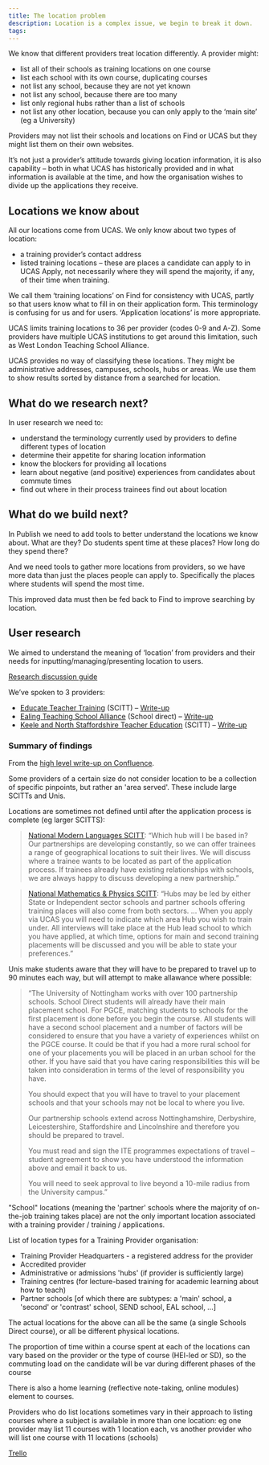 ```yaml
---
title: The location problem
description: Location is a complex issue, we begin to break it down.
tags:
---
```


We know that different providers treat location differently. A provider might:

* list all of their schools as training locations on one course
* list each school with its own course, duplicating courses
* not list any school, because they are not yet known
* not list any school, because there are too many
* list only regional hubs rather than a list of schools
* not list any other location, because you can only apply to the ‘main site’ (eg a University)

Providers may not list their schools and locations on Find or UCAS but they might list them on their own websites.

It’s not just a provider’s attitude towards giving location information, it is also capability – both in what UCAS has historically provided and in what information is available at the time, and how the organisation wishes to divide up the applications they receive.

## Locations we know about

All our locations come from UCAS. We only know about two types of location:

* a training provider’s contact address
* listed training locations – these are places a candidate can apply to in UCAS Apply, not necessarily where they will spend the majority, if any, of their time when training.

We call them ‘training locations’ on Find for consistency with UCAS, partly so that users know what to fill in on their application form. This terminology is confusing for us and for users. ‘Application locations’ is more appropriate.

UCAS limits training locations to 36 per provider (codes 0-9 and A-Z). Some providers have multiple UCAS institutions to get around this limitation, such as West London Teaching School Alliance.

UCAS provides no way of classifying these locations. They might be administrative addresses, campuses, schools, hubs or areas. We use them to show results sorted by distance from a searched for location.

## What do we research next?

In user research we need to:

* understand the terminology currently used by providers to define different types of location
* determine their appetite for sharing location information
* know the blockers for providing all locations
* learn about negative (and positive) experiences from candidates about commute times
* find out where in their process trainees find out about location

## What do we build next?

In Publish we need to add tools to better understand the locations we know about. What are they? Do students spent time at these places? How long do they spend there?

And we need tools to gather more locations from providers, so we have more data than just the places people can apply to. Specifically the places where students will spend the most time.

This improved data must then be fed back to Find to improve searching by location.

## User research

We aimed to understand the meaning of ‘location’ from providers and their needs for inputting/managing/presenting location to users.

[Research discussion guide](https://docs.google.com/document/d/1RlNr28brdQAo2NWzAulSNtg_1NdEt7HFh033vi8prUM/edit)

We’ve spoken to 3 providers:

* [Educate Teacher Training](https://lookback.io/watch/ivTWHyrMDfXG3ij2W) (SCITT) – [Write-up](https://dfedigital.atlassian.net/wiki/spaces/BaT/pages/652967938/Call+with+Educate+Group+-+Claire)
* [Ealing Teaching School Alliance](https://lookback.io/watch/mJMixngKomcCCAhGj) (School direct) – [Write-up](https://dfedigital.atlassian.net/wiki/spaces/BaT/pages/668500067/Call+with+Polly+at+Ealing+TSA)
* [Keele and North Staffordshire Teacher Education](https://lookback.io/watch/B4a3xtutcpg5i8FGn) (SCITT) – [Write-up](https://dfedigital.atlassian.net/wiki/spaces/BaT/pages/685342761/Call+with+Lucy+Miller+Keele+and+North+Staffordshire+SCITT)

### Summary of findings

From the [high level write-up on Confluence](https://dfedigital.atlassian.net/wiki/spaces/BaT/pages/652673025/3rd+Round+on+Location+-+Providers+Multiple+Locations+Areas).

Some providers of a certain size do not consider location to be a collection of specific pinpoints, but rather an 'area served'. These include large SCITTs and Unis.

Locations are sometimes not defined until after the application process is complete (eg larger SCITTS):

> [National Modern Languages SCITT](https://www.nationalmodernlanguages.com/our-partner-schools/): “Which hub will I be based in? Our partnerships are developing constantly, so we can offer trainees a range of geographical locations to suit their lives. We will discuss where a trainee wants to be located as part of the application process. If trainees already have existing relationships with schools, we are always happy to discuss developing a new partnership.”

> [National Mathematics & Physics SCITT](http://www.nmapscitt.org.uk/partnership-structure/): “Hubs may be led by either State or Independent sector schools and partner schools offering training places will also come from both sectors. … When you apply via UCAS you will need to indicate which area Hub you wish to train under. All interviews will take place at the Hub lead school to which you have applied, at which time, options for main and second training placements will be discussed and you will be able to state your preferences.”

Unis make students aware that they will have to be prepared to travel up to 90 minutes each way, but will attempt to make allawance where possible:

> “The University of Nottingham works with over 100 partnership schools. School Direct students will already have their main placement school. For PGCE, matching students to schools for the first placement is done before you begin the course. All students will have a second school placement and a number of factors will be considered to ensure that you have a variety of experiences whilst on the PGCE course. It could be that if you had a more rural school for one of your placements you will be placed in an urban school for the other. If you have said that you have caring responsibilities this will be taken into consideration in terms of the level of responsibility you have.
>
> You should expect that you will have to travel to your placement schools and that your schools may not be local to where you live.
>
> Our partnership schools extend across Nottinghamshire, Derbyshire, Leicestershire, Staffordshire and Lincolnshire and therefore you should be prepared to travel.
>
> You must read and sign the ITE programmes expectations of travel – student agreement to show you have understood the information above and email it back to us.
>
> You will need to seek approval to live beyond a 10-mile radius from the University campus.”

"School" locations (meaning the 'partner' schools where the majority of on-the-job training takes place) are not the only important location associated with a training provider / training / applications.

List of location types for a Training Provider organisation:

* Training Provider Headquarters - a registered address for the provider
* Accredited provider
* Administrative or admissions 'hubs' (if provider is sufficiently large)
* Training centres (for lecture-based training for academic learning about how to teach)
* Partner schools \[of which there are subtypes: a 'main' school, a 'second' or 'contrast' school, SEND school, EAL school, …\]

The actual locations for the above can all be the same (a single Schools Direct course), or all be different physical locations.

The proportion of time within a course spent at each of the locations can vary based on the provider or the type of course (HEI-led or SD), so the commuting load on the candidate will be var during different phases of the course

There is also a home learning (reflective note-taking, online modules) element to courses.

Providers who do list locations sometimes vary in their approach to listing courses where a subject is available in more than one location: eg one provider may list 11 courses with 1 location each, vs another provider who will list one course with 11 locations (schools)

[Trello](https://trello.com/c/WSTkBVma/552-location-discovery-discussions-with-providers)
